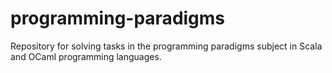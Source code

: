 # programming-paradigms
Repository for solving tasks in the programming paradigms subject in Scala and OCaml programming languages.
